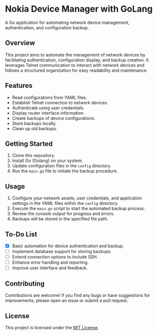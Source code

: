 # Nokia Device Manager with GoLang

A Go application for automating network device management, authentication, and configuration backup.

## Overview

This project aims to automate the management of network devices by facilitating authentication, configuration display, and backup creation. It leverages Telnet communication to interact with network devices and follows a structured organization for easy readability and maintenance.

## Features

- Read configurations from YAML files.
- Establish Telnet connection to network devices.
- Authenticate using user credentials.
- Display router interface information.
- Create backups of device configurations.
- Store backups locally.
- Clean up old backups.

## Getting Started

1. Clone this repository.
2. Install Go (Golang) on your system.
3. Update configuration files in the `config` directory.
4. Run the `main.go` file to initiate the backup procedure.

## Usage

1. Configure your network assets, user credentials, and application settings in the YAML files within the `config` directory.
2. Execute the `main.go` script to start the automated backup process.
3. Review the console output for progress and errors.
4. Backups will be stored in the specified file path.

## To-Do List

- [x] Basic automation for device authentication and backup.
- [ ] Implement database support for storing backups.
- [ ] Extend connection options to include SSH.
- [ ] Enhance error handling and reporting.
- [ ] Improve user interface and feedback.

## Contributing

Contributions are welcome! If you find any bugs or have suggestions for improvements, please open an issue or submit a pull request.

## License

This project is licensed under the [MIT License](LICENSE).
